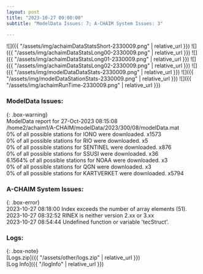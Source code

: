 ```yaml
---
layout: post
title: "2023-10-27 09:00:00"
subtitle: "ModelData Issues: 7; A-CHAIM System Issues: 3"

---
```


![]({{ "/assets/img/achaimDataStatsShort-2330009.png" | relative_url }})
![]({{ "/assets/img/achaimDataStatsLong00-2330009.png" | relative_url }})
![]({{ "/assets/img/achaimDataStatsLong01-2330009.png" | relative_url }})
![]({{ "/assets/img/achaimDataStatsLong02-2330009.png" | relative_url }})
![]({{ "/assets/img/modelDataDataStats-2330009.png" | relative_url }})
![]({{ "/assets/img/modelDataStationStats-2330009.png" | relative_url }})
![]({{ "/assets/img/achaimRunTime-2330009.png" | relative_url }})


### ModelData Issues:  
  
{: .box-warning}  
 ModelData report for 27-Oct-2023 08:15:08   
 /home2/achaim1/A-CHAIM/modelData/2023/300/08/modelData.mat   
 0% of all possible stations for IONO were downloaded. x1573   
 0% of all possible stations for RIO were downloaded. x5   
 0% of all possible stations for SENTINEL were downloaded. x876   
 0% of all possible stations for SSUSI were downloaded. x36   
 6.1564% of all possible stations for NOAA were downloaded. x3   
 0% of all possible stations for QGN were downloaded. x3   
 0% of all possible stations for KARTVERKET were downloaded. x5794   
  
### A-CHAIM System Issues:  
  
{: .box-error}  
2023-10-27 08:18:00 Index exceeds the number of array elements (51).  
2023-10-27 08:32:52 RINEX is neither version 2.xx or 3.xx  
2023-10-27 08:54:44 Undefined function or variable 'tecStruct'.  

### Logs:  
  
{: .box-note}  
[Logs.zip]({{ "/assets/other/logs.zip" | relative_url }})  
[Log Info]({{ "/logInfo" | relative_url }})  
